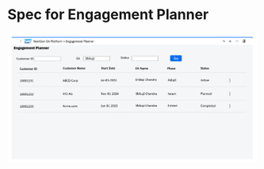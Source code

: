 # Spec for Engagement Planner

![Engagement Planner](https://github.com/I304296/nextgenea/blob/main/images/EngagementPlanner.png)
